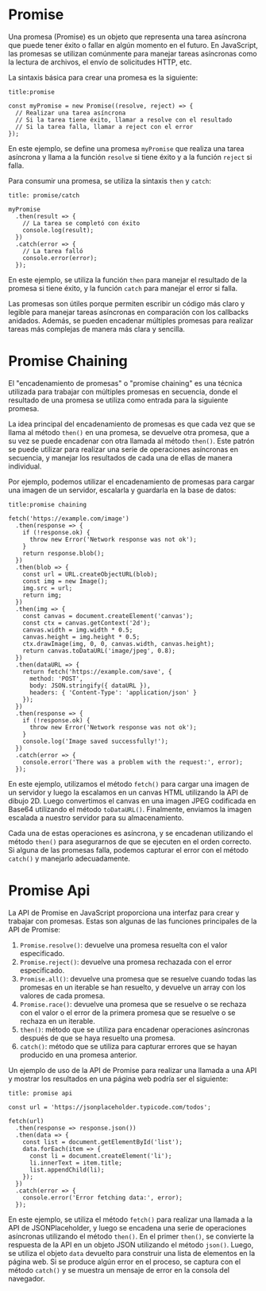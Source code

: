 # Promise

Una promesa (Promise) es un objeto que representa una tarea asíncrona que puede tener éxito o fallar en algún momento en el futuro. En JavaScript, las promesas se utilizan comúnmente para manejar tareas asíncronas como la lectura de archivos, el envío de solicitudes HTTP, etc.

La sintaxis básica para crear una promesa es la siguiente:

```ad-note
title:promise
```
```
const myPromise = new Promise((resolve, reject) => {
  // Realizar una tarea asíncrona
  // Si la tarea tiene éxito, llamar a resolve con el resultado
  // Si la tarea falla, llamar a reject con el error
});
```

En este ejemplo, se define una promesa `myPromise` que realiza una tarea asíncrona y llama a la función `resolve` si tiene éxito y a la función `reject` si falla.

Para consumir una promesa, se utiliza la sintaxis `then` y `catch`:

```ad-note
title: promise/catch
```
```
myPromise
  .then(result => {
    // La tarea se completó con éxito
    console.log(result);
  })
  .catch(error => {
    // La tarea falló
    console.error(error);
  });
```

En este ejemplo, se utiliza la función `then` para manejar el resultado de la promesa si tiene éxito, y la función `catch` para manejar el error si falla.

Las promesas son útiles porque permiten escribir un código más claro y legible para manejar tareas asíncronas en comparación con los callbacks anidados. Además, se pueden encadenar múltiples promesas para realizar tareas más complejas de manera más clara y sencilla.

# Promise Chaining

El "encadenamiento de promesas" o "promise chaining" es una técnica utilizada para trabajar con múltiples promesas en secuencia, donde el resultado de una promesa se utiliza como entrada para la siguiente promesa.

La idea principal del encadenamiento de promesas es que cada vez que se llama al método `then()` en una promesa, se devuelve otra promesa, que a su vez se puede encadenar con otra llamada al método `then()`. Este patrón se puede utilizar para realizar una serie de operaciones asíncronas en secuencia, y manejar los resultados de cada una de ellas de manera individual.

Por ejemplo, podemos utilizar el encadenamiento de promesas para cargar una imagen de un servidor, escalarla y guardarla en la base de datos:

```ad-note
title:promise chaining
```
```
fetch('https://example.com/image')
  .then(response => {
    if (!response.ok) {
      throw new Error('Network response was not ok');
    }
    return response.blob();
  })
  .then(blob => {
    const url = URL.createObjectURL(blob);
    const img = new Image();
    img.src = url;
    return img;
  })
  .then(img => {
    const canvas = document.createElement('canvas');
    const ctx = canvas.getContext('2d');
    canvas.width = img.width * 0.5;
    canvas.height = img.height * 0.5;
    ctx.drawImage(img, 0, 0, canvas.width, canvas.height);
    return canvas.toDataURL('image/jpeg', 0.8);
  })
  .then(dataURL => {
    return fetch('https://example.com/save', {
      method: 'POST',
      body: JSON.stringify({ dataURL }),
      headers: { 'Content-Type': 'application/json' }
    });
  })
  .then(response => {
    if (!response.ok) {
      throw new Error('Network response was not ok');
    }
    console.log('Image saved successfully!');
  })
  .catch(error => {
    console.error('There was a problem with the request:', error);
  });
```

En este ejemplo, utilizamos el método `fetch()` para cargar una imagen de un servidor y luego la escalamos en un canvas HTML utilizando la API de dibujo 2D. Luego convertimos el canvas en una imagen JPEG codificada en Base64 utilizando el método `toDataURL()`. Finalmente, enviamos la imagen escalada a nuestro servidor para su almacenamiento.

Cada una de estas operaciones es asíncrona, y se encadenan utilizando el método `then()` para asegurarnos de que se ejecuten en el orden correcto. Si alguna de las promesas falla, podemos capturar el error con el método `catch()` y manejarlo adecuadamente.

# Promise Api

La API de Promise en JavaScript proporciona una interfaz para crear y trabajar con promesas. Estas son algunas de las funciones principales de la API de Promise:

1.  `Promise.resolve()`: devuelve una promesa resuelta con el valor especificado.
2.  `Promise.reject()`: devuelve una promesa rechazada con el error especificado.
3.  `Promise.all()`: devuelve una promesa que se resuelve cuando todas las promesas en un iterable se han resuelto, y devuelve un array con los valores de cada promesa.
4.  `Promise.race()`: devuelve una promesa que se resuelve o se rechaza con el valor o el error de la primera promesa que se resuelve o se rechaza en un iterable.
5.  `then()`: método que se utiliza para encadenar operaciones asíncronas después de que se haya resuelto una promesa.
6.  `catch()`: método que se utiliza para capturar errores que se hayan producido en una promesa anterior.

Un ejemplo de uso de la API de Promise para realizar una llamada a una API y mostrar los resultados en una página web podría ser el siguiente:

```ad-example
title: promise api
```
```
const url = 'https://jsonplaceholder.typicode.com/todos';

fetch(url)
  .then(response => response.json())
  .then(data => {
    const list = document.getElementById('list');
    data.forEach(item => {
      const li = document.createElement('li');
      li.innerText = item.title;
      list.appendChild(li);
    });
  })
  .catch(error => {
    console.error('Error fetching data:', error);
  });
```

En este ejemplo, se utiliza el método `fetch()` para realizar una llamada a la API de JSONPlaceholder, y luego se encadena una serie de operaciones asíncronas utilizando el método `then()`. En el primer `then()`, se convierte la respuesta de la API en un objeto JSON utilizando el método `json()`. Luego, se utiliza el objeto `data` devuelto para construir una lista de elementos en la página web. Si se produce algún error en el proceso, se captura con el método `catch()` y se muestra un mensaje de error en la consola del navegador.

